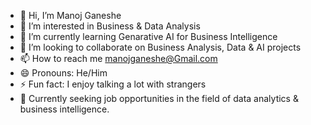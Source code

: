 - 👋 Hi, I’m Manoj Ganeshe
- 👀 I’m interested in Business & Data Analysis
- 🌱 I’m currently learning Genarative AI for Business Intelligence
- 💞️ I’m looking to collaborate on Business Analysis, Data & AI projects
- 📫 How to reach me manojganeshe@Gmail.com
- 😄 Pronouns: He/Him
- ⚡ Fun fact: I enjoy talking a lot with strangers
- 💼 Currently seeking job opportunities in the field of data analytics & business intelligence.

<!---
Mj1031/Mj1031 is a ✨ special ✨ repository because its `README.md` (this file) appears on your GitHub profile.
You can click the Preview link to take a look at your changes.
--->

